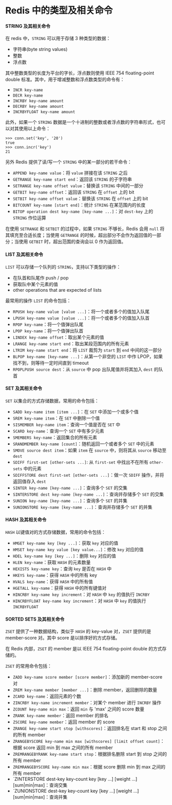 # Redis 中的类型及相关命令

#### STRING 及其相关命令

在 redis 中，`STRING` 可以用于存储 3 种类型的数据：

- 字符串(byte string values)
- 整数
- 浮点数

其中整数类型的长度为平台的字长，浮点数则使用 IEEE 754 floating-point double 标准。其中，用于增减整数和浮点数类型的命令有：

- `INCR key-name`
- `DECR key-name`
- `INCRBY key-name amount`
- `DECRBY key-name amount`
- `INCRBYFLOAT key-name amount`

此外，如果一个 `STRING` 数据是一个十进制的整数或者浮点数的字符串形式，也可以对其使用以上命令：

```
>>> conn.set('key', '20')
true
>>> conn.incr('key')
21
```

另外 Redis 提供了读/写一个 `STRING` 中的某一部分的若干命令：

- `APPEND key-name value`：将 `value` 拼接在该 `STRING` 之后
- `GETRANGE key-name start end`：返回该 `STRING` 的子字符串
- `SETRANGE key-name offset value`：替换该 `STRING` 中间的一部分
- `GETBIT key-name offset`：返回该 `STRING` 在 `offset` 上的 bit
- `SETBIT key-name offset value`：替换该 `STRING` 在 `offset` 上的 bit
- `BITCOUNT key-name [start end]`：统计 `STRING` 在某范围内的长度
- `BITOP operation dest key-name [key-name ...]`：对 `dest-key` 上的 `STRING` 作位运算

在使用 `SETRANGE` 和 `SETBIT` 的过程中，如果 `STRING` 不够长，Redis 会用 `null` 将其填充至合适长度；当使用 `GETRANGE` 的时候，超出部分不会作为返回值的一部分；当使用 `GETBIT` 时，超出范围的查询会以 0 作为返回值。

<!--
#TODO:

In many other key-value databases, data is stored as a plain string with no opportunities for manipulation. Some other key-value databases do allow you to prepend or append bytes, but Redis is unique in its ability to read and write substrings. In many ways, even if Redis only offered STRINGs and these methods to manipulate strings, Redis would be more powerful than many other systems; enterprising users could use the substring and bit manipulation calls along with WATCH/MULTI/EXEC (which we’ll briefly introduce in section 3.7.2, and talk about extensively in chapter 4) to build arbitrary data structures. In chapter 9, we’ll talk about using STRINGs to store a type of simple mappings that can greatly reduce memory use in some situations.
-->

#### LIST 及其相关命令

`LIST` 可以存储一个队列的 `STRING`，支持以下类型的操作：

- 在队首和队尾作 push / pop
- 获取队中某个元素的值
- other operations that are expected of lists

最常用的操作 `LIST` 的命令包括：

- `RPUSH key-name value [value ...]`：将一个或者多个的值加入队尾
- `LPUSH key-name value [value ...]`：将一个或者多个的值加入队首
- `RPOP key-name`：将一个值弹出队尾
- `LPOP key-name`：将一个值弹出队首
- `LINDEX key-name offset`：取出某个元素的值
- `LRANGE key-name start end`：取出某段范围内的所有元素
- `LTRIM key-name start end`：将 `LIST` 裁剪为 `start` 到 `end` 中间的这一部分
- `BLPOP key-name [key-name ...]`：从第一个非空的 `LIST` 中作 LPOP，如果找不到，则等待一定时间直到 timeout
- `RPOPLPUSH source dest`：从 `source` 中 pop 出队尾值并将其加入 `dest` 的队首

#### SET 及其相关命令

`SET` 以集合的方式存储数据，常用的命令包括：

- `SADD key-name item [item ...]`：在 `SET` 中添加一个或多个值
- `SREM key-name item`：在 `SET` 中删除一个值
- `SISMEMBER key-name item`：查询一个值是否在 `SET` 中
- `SCARD key-name`：查询一个 `SET` 中有多少元素
- `SMEMBERS key-name`：返回集合的所有元素
- `SRANDMEMBER key-name [count]`：随机返回一个或者多个 `SET` 中的元素
- `SMOVE source dest item`：如果 `item` 在 `source` 中，则将其从 `source` 移动至 `dest`
- `SDIFF first-set [other-sets ...]`: 从 `first-set` 中找出不在所有 `other-sets` 中的元素
- `SDIFFSTORE dest first-set [other-sets ...]`：做一次 `SDIFF` 操作，并将返回值存入 `dest`
- `SINTER key-name [key-name ...]`：查询多个 `SET` 的交集
- `SINTERSTORE dest key-name [key-name ...]`：查询并存储多个 `SET` 的交集
- `SUNION key-name [key-name ...]`：查询多个 `SET` 的并集
- `SUNIONSTORE key-name [key-name ...]`：查询并存储多个 `SET` 的并集

#### HASH 及其相关命令

`HASH` 以键值对的方式存储数据，常用的命令包括：

- `HMGET key-name key [key ...]`：获取 `key` 对应的值
- `HMSET key-name key value [key value...]`：修改 `key` 对应的值
- `HDEL key-name key [key ...]`：删除 `key` 对应的值
- `HLEN key-name`：获取 `HASH` 的元素数量
- `HEXISTS key-name key`：查询 `key` 是否在 `HASH` 中
- `HKEYS key-name`：获得 `HASH` 中的所有 key
- `HVALS key-name`：获得 `HASH` 中的所有值
- `HGETALL key-name`：获得 `HASH` 中的所有键值对
- `HINCRBY key-name key increment`：对 `HASH` 中 `key` 的值执行 `INCRBY`
- `HINCRBYFLOAT key-name key increment`：对 `HASH` 中 `key` 的值执行 `INCRBYFLOAT`

#### SORTED SETS 及其相关命令

`ZSET` 提供了一种数据结构，类似于 `HASH` 的 key-value 对，`ZSET` 提供的是 member-score 对。其中 score 是以排序好的方式存储。

在 Redis 内部，`ZSET` 的 member 是以 IEEE 754 floating-point double 的方式存储的。

`ZSET` 的常用命令包括：

- `ZADD key-name score member [score member]`：添加新的 member-score 对
- `ZREM key-name member [member ...]`：删除 member，返回删除的数量
- `ZCARD key-name`：返回元素的个数
- `ZINCRBY key-name increment member`：对某个 member 进行 `INCRBY` 操作
- `ZCOUNT key-name min max`：返回 `min` 与 'max' 之间的  score 数量
- `ZRANK key-name member`：返回 member 的排名
- `ZSCORE key-name member`：返回 member 的 score
- `ZRANGE key-name start stop [withscores]`：返回排名在 start 和 stop 之间的所有 member
- `ZRANGEBYSCORE key-name min max [withscores] [limit offset count]`：根据 score 返回 min 到 max 之间的所有 member
- `ZREMRANGEBYRANK key-name start stop`：根据排名删除 start 到 stop 之间的所有 member
- `ZREMRANGEBYSCORE key-name min max`：根据 score 删除 min 到 max 之间的所有 member
- `ZINTERSTORE dest-key key-count key [key ...] [weight ...] [sum|min|max]：查询交集
- `ZUNIONSTORE dest-key key-count key [key ...] [weight ...] [sum|min|max]：查询并集
